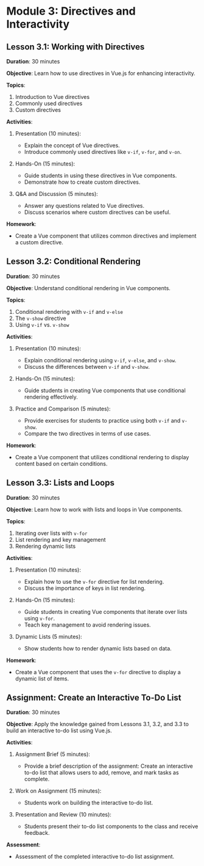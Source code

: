 # Module 3: Directives and Interactivity

## Lesson 3.1: Working with Directives

**Duration**: 30 minutes

**Objective**: Learn how to use directives in Vue.js for enhancing interactivity.

**Topics**:

1. Introduction to Vue directives
2. Commonly used directives
3. Custom directives

**Activities**:

1. Presentation (10 minutes):

   - Explain the concept of Vue directives.
   - Introduce commonly used directives like `v-if`, `v-for`, and `v-on`.

2. Hands-On (15 minutes):

   - Guide students in using these directives in Vue components.
   - Demonstrate how to create custom directives.

3. Q&A and Discussion (5 minutes):
   - Answer any questions related to Vue directives.
   - Discuss scenarios where custom directives can be useful.

**Homework**:

- Create a Vue component that utilizes common directives and implement a custom directive.

## Lesson 3.2: Conditional Rendering

**Duration**: 30 minutes

**Objective**: Understand conditional rendering in Vue components.

**Topics**:

1. Conditional rendering with `v-if` and `v-else`
2. The `v-show` directive
3. Using `v-if` vs. `v-show`

**Activities**:

1. Presentation (10 minutes):

   - Explain conditional rendering using `v-if`, `v-else`, and `v-show`.
   - Discuss the differences between `v-if` and `v-show`.

2. Hands-On (15 minutes):

   - Guide students in creating Vue components that use conditional rendering effectively.

3. Practice and Comparison (5 minutes):
   - Provide exercises for students to practice using both `v-if` and `v-show`.
   - Compare the two directives in terms of use cases.

**Homework**:

- Create a Vue component that utilizes conditional rendering to display content based on certain conditions.

## Lesson 3.3: Lists and Loops

**Duration**: 30 minutes

**Objective**: Learn how to work with lists and loops in Vue components.

**Topics**:

1. Iterating over lists with `v-for`
2. List rendering and key management
3. Rendering dynamic lists

**Activities**:

1. Presentation (10 minutes):

   - Explain how to use the `v-for` directive for list rendering.
   - Discuss the importance of keys in list rendering.

2. Hands-On (15 minutes):

   - Guide students in creating Vue components that iterate over lists using `v-for`.
   - Teach key management to avoid rendering issues.

3. Dynamic Lists (5 minutes):
   - Show students how to render dynamic lists based on data.

**Homework**:

- Create a Vue component that uses the `v-for` directive to display a dynamic list of items.

## Assignment: Create an Interactive To-Do List

**Duration**: 30 minutes

**Objective**: Apply the knowledge gained from Lessons 3.1, 3.2, and 3.3 to build an interactive to-do list using Vue.js.

**Activities**:

1. Assignment Brief (5 minutes):

   - Provide a brief description of the assignment: Create an interactive to-do list that allows users to add, remove, and mark tasks as complete.

2. Work on Assignment (15 minutes):

   - Students work on building the interactive to-do list.

3. Presentation and Review (10 minutes):
   - Students present their to-do list components to the class and receive feedback.

**Assessment**:

- Assessment of the completed interactive to-do list assignment.
